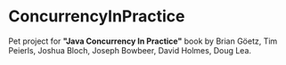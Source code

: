 # ConcurrencyInPractice

Pet project for **"Java Concurrency In Practice"** book by Brian Göetz, Tim Peierls, Joshua Bloch, Joseph Bowbeer, David Holmes, Doug Lea.